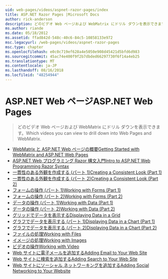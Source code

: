 ```yaml
---
uid: web-pages/videos/aspnet-razor-pages/index
title: ASP.NET Razor Pages |Microsoft Docs
author: rick-anderson
description: どのビデオ Web ページおよび WebMatrix にドリル ダウンを表示できます。
ms.author: riande
ms.date: 05/18/2012
ms.assetid: ffad842d-548c-40c6-84c5-10858133e972
msc.legacyurl: /web-pages/videos/aspnet-razor-pages
msc.type: chapter
ms.openlocfilehash: e0c0c719ef628a4e5050e908d45421d5bfd6d983
ms.sourcegitcommit: 45ac74e400f9f2b7dbded66297730f6f14a4eb25
ms.translationtype: MT
ms.contentlocale: ja-JP
ms.lasthandoff: 08/16/2018
ms.locfileid: "48254944"
---
```

<a name="aspnet-web-pages"></a><span data-ttu-id="5478f-103">ASP.NET Web ページ</span><span class="sxs-lookup"><span data-stu-id="5478f-103">ASP.NET Web Pages</span></span>
=================
> <span data-ttu-id="5478f-104">どのビデオ Web ページおよび WebMatrix にドリル ダウンを表示できます。</span><span class="sxs-lookup"><span data-stu-id="5478f-104">Which videos you can view to drill down into Web Pages and WebMatrix.</span></span>


- [<span data-ttu-id="5478f-105">WebMatrix と ASP.NET Web ページの概要</span><span class="sxs-lookup"><span data-stu-id="5478f-105">Getting Started with WebMatrix and ASP.NET Web Pages</span></span>](getting-started-with-webmatrix-and-aspnet-web-pages.md)
- [<span data-ttu-id="5478f-106">ASP.NET Web プログラミング Razor 構文入門</span><span class="sxs-lookup"><span data-stu-id="5478f-106">Intro to ASP.NET Web Programming Razor Syntax</span></span>](introduction-to-aspnet-web-programming-using-the-razor-syntax.md)
- [<span data-ttu-id="5478f-107">一貫性のある外観を作成する (パート 1)</span><span class="sxs-lookup"><span data-stu-id="5478f-107">Creating a Consistent Look (Part 1)</span></span>](creating-a-consistent-look-part-1.md)
- [<span data-ttu-id="5478f-108">一貫性のある外観を作成する (パート 2)</span><span class="sxs-lookup"><span data-stu-id="5478f-108">Creating a Consistent Look (Part 2)</span></span>](creating-a-consistent-look-part-2.md)
- [<span data-ttu-id="5478f-109">フォームの操作 (パート 1)</span><span class="sxs-lookup"><span data-stu-id="5478f-109">Working with Forms (Part 1)</span></span>](working-with-forms-part-1.md)
- [<span data-ttu-id="5478f-110">フォームの操作 (パート 2)</span><span class="sxs-lookup"><span data-stu-id="5478f-110">Working with Forms (Part 2)</span></span>](working-with-forms-part-2.md)
- [<span data-ttu-id="5478f-111">データの操作 (パート 1)</span><span class="sxs-lookup"><span data-stu-id="5478f-111">Working with Data (Part 1)</span></span>](working-with-data-part-1.md)
- [<span data-ttu-id="5478f-112">データの操作 (パート 2)</span><span class="sxs-lookup"><span data-stu-id="5478f-112">Working with Data (Part 2)</span></span>](working-with-data-part-2.md)
- [<span data-ttu-id="5478f-113">グリッドでデータを表示する</span><span class="sxs-lookup"><span data-stu-id="5478f-113">Displaying Data in a Grid</span></span>](displaying-data-in-a-grid.md)
- [<span data-ttu-id="5478f-114">グラフでデータを表示する (パート 1)</span><span class="sxs-lookup"><span data-stu-id="5478f-114">Displaying Data in a Chart (Part 1)</span></span>](displaying-data-in-a-chart-part-1.md)
- [<span data-ttu-id="5478f-115">グラフでデータを表示する (パート 2)</span><span class="sxs-lookup"><span data-stu-id="5478f-115">Displaying Data in a Chart (Part 2)</span></span>](displaying-data-in-a-chart-part-2.md)
- [<span data-ttu-id="5478f-116">ファイルの処理</span><span class="sxs-lookup"><span data-stu-id="5478f-116">Working with Files</span></span>](working-with-files.md)
- [<span data-ttu-id="5478f-117">イメージの処理</span><span class="sxs-lookup"><span data-stu-id="5478f-117">Working with Images</span></span>](working-with-images.md)
- [<span data-ttu-id="5478f-118">ビデオの操作</span><span class="sxs-lookup"><span data-stu-id="5478f-118">Working with Video</span></span>](working-with-video.md)
- [<span data-ttu-id="5478f-119">Web サイトに電子メールを追加する</span><span class="sxs-lookup"><span data-stu-id="5478f-119">Adding Email to Your Web Site</span></span>](adding-email-to-your-web-site.md)
- [<span data-ttu-id="5478f-120">Web サイトに検索を追加する</span><span class="sxs-lookup"><span data-stu-id="5478f-120">Adding Search to Your Web Site</span></span>](adding-search-to-your-web-site.md)
- [<span data-ttu-id="5478f-121">Web サイトにソーシャル ネットワーキングを追加する</span><span class="sxs-lookup"><span data-stu-id="5478f-121">Adding Social Networking to Your Website</span></span>](adding-social-networking-to-your-website.md)
